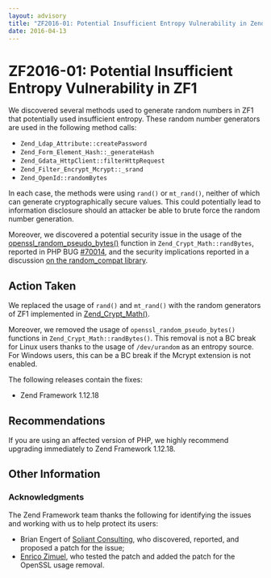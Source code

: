 ```yaml
---
layout: advisory
title: "ZF2016-01: Potential Insufficient Entropy Vulnerability in Zend Framework 1"
date: 2016-04-13
---
```


# ZF2016-01: Potential Insufficient Entropy Vulnerability in ZF1

We discovered several methods used to generate random numbers in ZF1 that
potentially used insufficient entropy. These random number generators are used
in the following method calls:

- `Zend_Ldap_Attribute::createPassword`
- `Zend_Form_Element_Hash::_generateHash`
- `Zend_Gdata_HttpClient::filterHttpRequest`
- `Zend_Filter_Encrypt_Mcrypt::_srand`
- `Zend_OpenId::randomBytes`

In each case, the methods were using `rand()` or `mt_rand()`, neither of which
can generate cryptographically secure values. This could potentially lead to
information disclosure should an attacker be able to brute force the random
number generation.

Moreover, we discovered a potential security issue in the usage of the
[openssl_random_pseudo_bytes()](http://php.net/manual/en/function.openssl-random-pseudo-bytes.php)
function in `Zend_Crypt_Math::randBytes`, reported in PHP BUG
[#70014](https://bugs.php.net/bug.php?id=70014), and the security implications
reported in a discussion [on the random_compat library](https://github.com/paragonie/random_compat/issues/96).

## Action Taken

We replaced the usage of `rand()` and `mt_rand()` with the random generators of
ZF1 implemented in [Zend_Crypt_Math()](https://github.com/zendframework/zf1/blob/master/library/Zend/Crypt/Math.php).

Moreover, we removed the usage of `openssl_random_pseudo_bytes()` functions in
`Zend_Crypt_Math::randBytes()`. This removal is not a BC break for Linux users
thanks to the usage of `/dev/urandom` as an entropy source. For Windows users,
this can be a BC break if the Mcrypt extension is not enabled.

The following releases contain the fixes:

- Zend Framework 1.12.18

## Recommendations

If you are using an affected version of PHP, we highly recommend upgrading
immediately to Zend Framework 1.12.18.

## Other Information

### Acknowledgments

The Zend Framework team thanks the following for identifying the issues and
working with us to help protect its users:

- Brian Engert of [Soliant Consulting](http://www.soliantconsulting.com/), who
  discovered, reported, and proposed a patch for the issue;
- [Enrico Zimuel](http://zimuel.it),  who tested the patch and added the patch
  for the OpenSSL usage removal.
